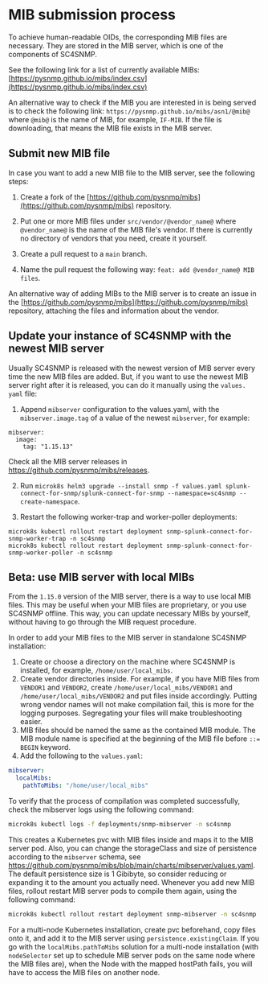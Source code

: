 # MIB submission process

To achieve human-readable OIDs, the corresponding MIB files are necessary.
They are stored in the MIB server, which is one of the components of SC4SNMP.

See the following link for a list of currently available MIBs:
[https://pysnmp.github.io/mibs/index.csv](https://pysnmp.github.io/mibs/index.csv)

An alternative way to check if the MIB you are interested in is being served is to check the following link:
`https://pysnmp.github.io/mibs/asn1/@mib@` where `@mib@` is the name of MIB, for example, `IF-MIB`. If the file 
is downloading, that means the MIB file exists in the MIB server.

## Submit new MIB file

In case you want to add a new MIB file to the MIB server, see the following steps:

1. Create a fork of the [https://github.com/pysnmp/mibs](https://github.com/pysnmp/mibs) repository.
   
2. Put one or more MIB files under `src/vendor/@vendor_name@` where `@vendor_name@` is the name of the MIB file's vendor. 
If there is currently no directory of vendors that you need, create it yourself.
   
3. Create a pull request to a `main` branch.
   
4. Name the pull request the following way: `feat: add @vendor_name@ MIB files`.


An alternative way of adding MIBs to the MIB server is to create an issue in the
[https://github.com/pysnmp/mibs](https://github.com/pysnmp/mibs) repository, attaching the files and information about 
the vendor.

## Update your instance of SC4SNMP with the newest MIB server

Usually SC4SNMP is released with the newest version of MIB server every time the new MIB files are added.
But, if you want to use the newest MIB server right after it is released, you can do it manually using the `values.
yaml` file:

1. Append `mibserver` configuration to the values.yaml, with the `mibserver.image.tag` of a value of the newest `mibserver`, for example:
```
mibserver:
  image:
    tag: "1.15.13"
```
Check all the MIB server releases in https://github.com/pysnmp/mibs/releases. 

2. Run `microk8s helm3 upgrade --install snmp -f values.yaml splunk-connect-for-snmp/splunk-connect-for-snmp --namespace=sc4snmp --create-namespace`.

3. Restart the following worker-trap and worker-poller deployments:

```
microk8s kubectl rollout restart deployment snmp-splunk-connect-for-snmp-worker-trap -n sc4snmp
microk8s kubectl rollout restart deployment snmp-splunk-connect-for-snmp-worker-poller -n sc4snmp
```

## Beta: use MIB server with local MIBs

From the `1.15.0` version of the MIB server, there is a way to use local MIB files. This may be useful when your MIB 
files are proprietary, or you use SC4SNMP offline. This way, you can update necessary MIBs by yourself, without having to
go through the MIB request procedure.

In order to add your MIB files to the MIB server in standalone SC4SNMP installation:

1. Create or choose a directory on the machine where SC4SNMP is installed, for example, `/home/user/local_mibs`.
2. Create vendor directories inside. For example, if you have MIB files from `VENDOR1` and `VENDOR2`, create
`/home/user/local_mibs/VENDOR1` and `/home/user/local_mibs/VENDOR2` and put files inside accordingly. Putting wrong 
vendor names will not make compilation fail, this is more for the logging purposes. Segregating your files will make 
troubleshooting easier.
3. MIB files should be named the same as the contained MIB module. The MIB module name is specified at the beginning of
the MIB file before `::= BEGIN` keyword.
4. Add the following to the `values.yaml`:

```yaml
mibserver:
  localMibs:
    pathToMibs: "/home/user/local_mibs"
```

To verify that the process of compilation was completed successfully, check the mibserver logs using the following command:

```bash
microk8s kubectl logs -f deployments/snmp-mibserver -n sc4snmp
```

This creates a Kubernetes pvc with MIB files inside and maps it to the MIB server pod.
Also, you can change the storageClass and size of persistence according to the `mibserver` schema, see https://github.com/pysnmp/mibs/blob/main/charts/mibserver/values.yaml.
The default persistence size is 1 Gibibyte, so consider reducing or expanding it to the amount you actually need.
Whenever you add new MIB files, rollout restart MIB server pods to compile them again, using the following command:

```bash
microk8s kubectl rollout restart deployment snmp-mibserver -n sc4snmp
```

For a multi-node Kubernetes installation, create pvc beforehand, copy files onto it, and add it to the MIB server
using `persistence.existingClaim`. If you go with the `localMibs.pathToMibs` solution for a multi-node installation
(with `nodeSelector` set up to schedule MIB server pods on the same node where the MIB files are),
when the Node with the mapped hostPath fails, you will have to access the MIB files on another node.


